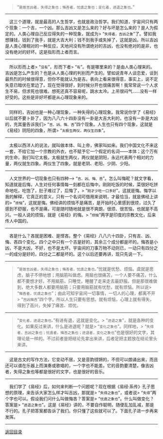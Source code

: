 > “``是故吉凶者，失得之象也；悔吝者，忧虞之象也；变化者，进退之象也。``”
___
&emsp;这三个道理，就是最高的人生哲学，也就是政治哲学。我们知道，宇宙间只有两个现象：一个吉，一个凶。那么吉凶又是怎么来的？好与坏是怎么来的？是人为假定的。人类心理自己反应得失的一种现象，就成为> “``失得者，吉凶之象``”了。譬如我想赚钱，钱到了我手，就是大吉大利；钱不到我手或失掉了，这就是凶。所以吉凶是人类心理相对的一种反应，天地间没有所谓绝对的吉凶，也没有绝对的是非，也没有绝对的好坏。这是指形而上者而言。
___
&emsp;所以形而上者> “``没有``”，形而下者> “``有``”。有是哪里来的？是由人类心理来的。吉凶是怎么产生的？也是从人类心理的判别而产生的。譬如说青年人谈恋爱，谈到最热烈的时候很得意，但你不能就认为是吉。表向上看来很得意，事实上，说不定失意已暗伏在里边了。现在觉得很好，到时候分开也很痛苦啊！我常常说一个人求生不易，但求死也很难。想死还真不容易呢，跳水太冷。上吊很闷气……没有一样好受的。这些是非好坏都是从心理现象来的。
___
&emsp;同样的，吉凶也是一种心理现象，一种失得的心理现象。我常说你学了《易经》以后就不要卜卦了，因为八八六十四卦没有一卦是大吉大利的，也没有一卦是大凶的，充其量告诉我们> “``吉、凶、悔、吝``”四个现象。人生也只有四个现象，这就是《易经》阴阳的四象，所谓> “``太极生两仪，两仪生四象``”。
___
&emsp;太极以西洋人的说法，就叫做本体、叫上帝，佛家叫如来。我们中国文化不来这一套，不给它加一个宗教的外衣，也不赋予它一个假定的名词——本体；这个万有的生命，我们叫它太极。太极就生两仪，两仪就是阴阳，永远代表两个相对的力量，两仪就生四象。两仪生了四象，就是老阴、老阳、少阴、少阳。
___
&emsp;人文世界的一切现象也只有四种--> “``吉、凶、悔、吝``”。怎么叫悔昵？就文字看，知道就是后悔，人生对任何事情每一刻都在后悔中。刚刚吃饭的时候，菜很好吃拼命地吃，吃饱了，肚子难过了，后悔了，> “``刚才少吃一口多好``”。这就是悔。悔字以我的解释，它真正的意义，只有一个名词可借用来说明，才最恰当，就是佛经上讲的> “``烦恼``”，这就是悔。佛经讲的烦恼不是痛苦，是开始时心里感到很烦，过久了感到不舒服，也不是痛，可是随时随地就是很不爽朗，很烦、很苦恼，也就是不高兴。一般人说的烦恼，就是《易经》的悔。> “``烦恼``”两字是印度的宗教文化，后来传人中国的。
___
&emsp;吝是什么？吝就是困难、是悭吝。整个《易经》八八六十四卦，只有吉、凶、悔、吝四个变化。四个之中只有一个吉是好的，其余三个成分都是坏的。悔吝是小凶，不是大凶，不好，也不是太坏。宇宙间的刀事万物不动则已，一动只有四分之一的成分是好的，四分之二都是坏的。这个以后还要再讲，现只先说一下。
___
> “``是故吉凶者，失得之象也；悔吝者，忧虞之象也。``”忧就是忧愁、烦恼。虞就是思虑，脑子不停地想；用脑筋叫做虑。用脑也很痛苫，一个人要不痛苫，什么都不要想才好。不用脑筋，只睡觉，睡醒了走来走去最舒服。但是那很难做到，绝大多数人都要用脑筋；只要用脑筋就有忧愁，就有烦恼。所以说> “``悔吝者，忧虞之象也``”；由此可知宇宙间一切事情，一切人的心理，都离不开> “``吉凶悔吝``”四个字。所以人生只要有思想。就有烦恼，心理上就有得失，得到了高兴，失掉了痛苦、烦忧。
___
> “``变化者，进退之象也。``”有进有退，这就是变化。> “``进退之象``”，就是各种的变化。如果反过来讲，什么是进退呢？就是> “``变化之象也``”。同样地，> “``失得者，吉凶之象也；忧虞者，悔吝之象也；进退者，变化之象也``”也是很好的文字，其理论是一样的。不过前者是把结论先拿出来讲，后者足把主题放在结论里头来讲。
___
&emsp;这是古文的写作方法，它变动不居，又是音韵铿锵的，不但可以朗诵出来，而且还可以谱在乐器上而演奏或歌唱的，一个字也不能差。它的音韵要清楚，像吉凶者，失得之象也等都是很好的文字，也是很好的音乐。
___
&emsp;我们学了《易经》后，如何来判断一个问题呢？现在根据《易经·系传》孔子思想的原理，来告诉大家怎么样才叫吉凶，那就是> “``失得之象也``”，或者说> “``失得``”两个字也可以。假设我们问什么叫做悔吝？答案是> “``忧虞之象也``”。什么叫做变化？答案是> “``进退之象也``”。这是《易经》讲的，不要自作聪明，随便乱加乱减，那是不行的。孔子把答案都告诉了我们。你只懂了这些就可以了。下面孔子进一步再来发挥。
___
[返回目录](../../../master/README.md#目录)